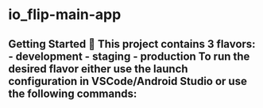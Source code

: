 # io_flip-main-app
## Getting Started 🚀  This project contains 3 flavors:  - development - staging - production  To run the desired flavor either use the launch configuration in VSCode/Android Studio or use the following commands:
